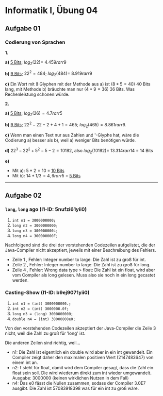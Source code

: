 # **Informatik I, Übung 04**
## **Aufgabe 01**
### **Codierung von Sprachen**
**1.**

**a)**
<u>5 Bits</u>; $log_2(22) = ~4.459 rarr 9$

**b)**
<u>9 Bits</u>; $22^2 = 484$; $log_2(484) = ~8.919 rarr 9$ 

**c)**
Ein Wort mit 8 Glyphen mit der Methode aus a) ist ($8 * 5 = 40$) 40 Bits lang, mit Methode b) bräuchte man nur ($4*9 = 36$) 36 Bits. 
Was Rechenleistung schonen würde.

**2.**

**a)** <u>5 Bits</u>; $log_2(26) = 4.7 rarr 5$

**b)** <u>9 Bits</u>; $22^2-22-2+4+1=465$; $log_2(465) = 8.861 rarr 9$. 

**c)** Wenn man einen Text nur aus Zahlen und '-Glyphe hat, wäre die Codierung a) besser als b), weil a) weniger Bits benötigen würde.

**d)** $22^3-22^2+5^2-5-2=10182$, also $log_2(10182) = ~13.314 rarr 14$ = 14 Bits

**e)** 
* Mit a): $5*2 = 10$ = <u>10 Bits</u>
* Mit b): $14 * 1/3 = 4,6 rarr 5$ = <u>5 Bits</u>

---

## **Aufgabe 02**

### `long`, `long` ago (I1-ID: 5nufzi61yii0)

1. `int n1 = 3000000000;`
2. `long n2 = 3000000000;`
3. `long n3 = 300000000L;`
4. `long n4 = 300000000F;`

Nachfolgend sind die drei der vorstehenden Codezeilen aufgelistet,
die der Java-Compiler nicht akzeptiert,
jeweils mit einer Beschreibung des Fehlers.

* Zeile 1 , Fehler: Integer number to large: Die Zahl ist zu groß für int.
* Zeile 2 , Fehler: Integer number to large: Die Zahl ist zu groß für long.
* Zeile 4 , Fehler: Wrong data type > float: Die Zahl ist ein float, wird aber vom Compiler als long gelesen. Muss also sie noch in ein long gecastet werden.

### Casting-Show (I1-ID: b9ej9071yii0)

1. `int n1 = (int) 3000000000.;`
2. `int n2 = (int) 3000000.0f;`
3. `long n3 = (long) 3000000000;`
4. `double n4 = (int) 30000000e0;`

Von den vorstehenden Codezeilen akzeptiert der Java-Compiler die Zeile 3 nicht, weil die Zahl zu groß für 'long' ist.

Die anderen Zeilen sind richtig, weil...
* n1: Die Zahl ist eigentlich ein double wird aber in ein int gewandelt. Ein Compiler zeigt daher den maximalen positiven Wert (2147483647) von einem int an.
* n2: f steht für float, damit wird dem Compiler gesagt, dass die Zahl ein float sein soll. Die wird wiederum direkt zum int wieder umgewandelt.  Ausgabe: 3000000 (keinen wirklichen Nutzen in dem Fall)
* n4: Das e0 fässt die Nullen zusammen, sodass der Compiler 3.0E7 ausgibt. Die Zahl ist 57083918398 was für ein int zu groß wäre.